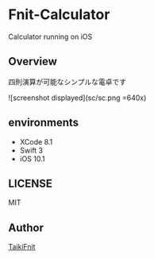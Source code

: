 # Fnit-Calculator
Calculator running on iOS

## Overview
四則演算が可能なシンプルな電卓です

![screenshot displayed](sc/sc.png =640x)

## environments

* XCode 8.1
* Swift 3
* iOS 10.1

## LICENSE
MIT

## Author
[TaikiFnit](https://github.com/TaikiFnit "TaikiFnit")
